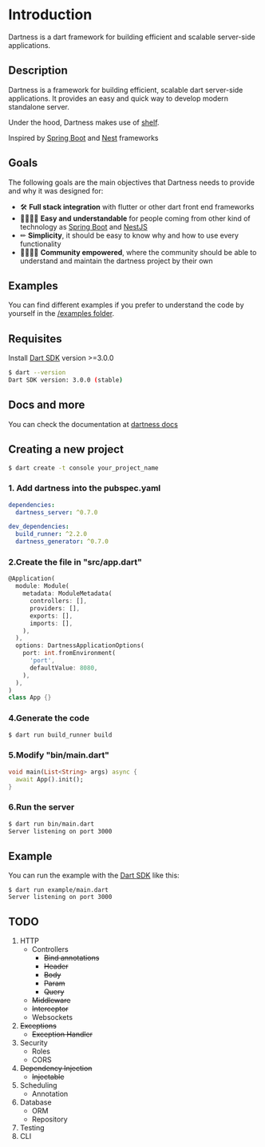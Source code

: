 # Introduction

Dartness is a dart framework for building efficient and scalable server-side applications.

## Description

Dartness is a framework for building efficient, scalable dart server-side applications. It provides an easy and quick
way to develop modern standalone server.

Under the hood, Dartness makes use of [shelf](https://github.com/dart-lang/shelf).

Inspired by [Spring Boot](https://github.com/spring-projects/spring-boot) and [Nest](https://github.com/nestjs/nest)
frameworks

## Goals

The following goals are the main objectives that Dartness needs to provide and why it was designed for:

* 🛠 **Full stack integration** with flutter or other dart front end frameworks
* 🤹‍♀️🤹‍♂️ **Easy and understandable** for people coming from other kind of technology
  as [Spring Boot](https://github.com/spring-projects/spring-boot) and [NestJS](https://github.com/nestjs/nest)
* ✏ **Simplicity**, it should be easy to know why and how to use every functionality
* 👨‍💻👩‍💻 **Community empowered**, where the community should be able to understand and maintain the dartness project by
  their own

## Examples

You can find different examples if you prefer to understand the code by yourself in
the [/examples folder](https://github.com/RicardoRB/dartness/tree/master/examples).

## Requisites

Install [Dart SDK](https://dart.dev/get-dart) version >=3.0.0

```bash
$ dart --version            
Dart SDK version: 3.0.0 (stable)
```

## Docs and more

You can check the documentation at [dartness docs](https://ricardorb.github.io/dartness/)

## Creating a new project

```bash
$ dart create -t console your_project_name
```

### 1. Add dartness into the pubspec.yaml

```yaml
dependencies:
  dartness_server: ^0.7.0

dev_dependencies:
  build_runner: ^2.2.0
  dartness_generator: ^0.7.0
```


### 2.Create the file in "src/app.dart"

```dart
@Application(
  module: Module(
    metadata: ModuleMetadata(
      controllers: [],
      providers: [],
      exports: [],
      imports: [],
    ),
  ),
  options: DartnessApplicationOptions(
    port: int.fromEnvironment(
      'port',
      defaultValue: 8080,
    ),
  ),
)
class App {}
```

### 4.Generate the code

```bash
$ dart run build_runner build
```

### 5.Modify "bin/main.dart"
```dart
void main(List<String> args) async {
  await App().init();
}
```

### 6.Run the server

```bash
$ dart run bin/main.dart
Server listening on port 3000
```

## Example

You can run the example with the [Dart SDK](https://dart.dev/get-dart)
like this:

```
$ dart run example/main.dart
Server listening on port 3000
```

## TODO

1. HTTP
   - Controllers
      - <del>Bind annotations</del>
      - <del>Header</del>
      - <del>Body</del>
      - <del>Param</del>
      - <del>Query</del>
   - <del>Middleware</del>
   - <del>Interceptor</del>
   - Websockets
2. <del>Exceptions</del>
   - <del>Exception Handler</del>
3. Security
   - Roles
   - CORS
4. <del>Dependency Injection</del>
   - <del>Injectable</del>
5. Scheduling
   - Annotation
6. Database
   - ORM
   - Repository
7. Testing
8. CLI